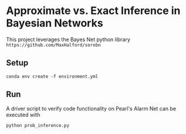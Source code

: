 # Approximate vs. Exact Inference in Bayesian Networks
This project leverages the Bayes Net python library  `https://github.com/MaxHalford/sorobn`
## Setup
```
conda env create -f environment.yml
```

## Run
A driver script to verify code functionality on Pearl's Alarm Net can be executed with
```
python prob_inference.py
```

